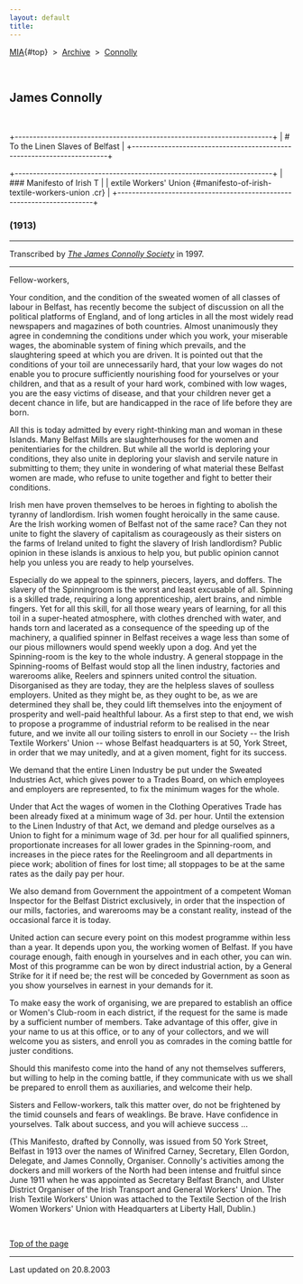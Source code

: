 ```yaml
---
layout: default
title: 
---
```

[MIA](../../../../index.htm){#top}  \> 
[Archive](../../../index.htm)  \>  [Connolly](../../index.htm)

 

## James Connolly

 

+-----------------------------------------------------------------------+
| # To the Linen Slaves of Belfast                                      |
+-----------------------------------------------------------------------+

+-----------------------------------------------------------------------+
| ### Manifesto of Irish T                                              |
| extile Workers' Union {#manifesto-of-irish-textile-workers-union .cr} |
+-----------------------------------------------------------------------+

### (1913)

------------------------------------------------------------------------

Transcribed by [*The James Connolly
Society*](http://www.wageslave.org/jcs/) in 1997.

------------------------------------------------------------------------

Fellow-workers,

Your condition, and the condition of the sweated women of all classes of
labour in Belfast, has recently become the subject of discussion on all
the political platforms of England, and of long articles in all the most
widely read newspapers and magazines of both countries. Almost
unanimously they agree in condemning the conditions under which you
work, your miserable wages, the abominable system of fining which
prevails, and the slaughtering speed at which you are driven. It is
pointed out that the conditions of your toil are unnecessarily hard,
that your low wages do not enable you to procure sufficiently nourishing
food for yourselves or your children, and that as a result of your hard
work, combined with low wages, you are the easy victims of disease, and
that your children never get a decent chance in life, but are
handicapped in the race of life before they are born.

All this is today admitted by every right-thinking man and woman in
these Islands. Many Belfast Mills are slaughterhouses for the women and
penitentiaries for the children. But while all the world is deploring
your conditions, they also unite in deploring your slavish and servile
nature in submitting to them; they unite in wondering of what material
these Belfast women are made, who refuse to unite together and fight to
better their conditions.

Irish men have proven themselves to be heroes in fighting to abolish the
tyranny of landlordism. Irish women fought heroically in the same cause.
Are the Irish working women of Belfast not of the same race? Can they
not unite to fight the slavery of capitalism as courageously as their
sisters on the farms of Ireland united to fight the slavery of Irish
landlordism? Public opinion in these islands is anxious to help you, but
public opinion cannot help you unless you are ready to help yourselves.

Especially do we appeal to the spinners, piecers, layers, and doffers.
The slavery of the Spinningroom is the worst and least excusable of all.
Spinning is a skilled trade, requiring a long apprenticeship, alert
brains, and nimble fingers. Yet for all this skill, for all those weary
years of learning, for all this toil in a super-heated atmosphere, with
clothes drenched with water, and hands torn and lacerated as a
consequence of the speeding up of the machinery, a qualified spinner in
Belfast receives a wage less than some of our pious millowners would
spend weekly upon a dog. And yet the Spinning-room is the key to the
whole industry. A general stoppage in the Spinning-rooms of Belfast
would stop all the linen industry, factories and warerooms alike,
Reelers and spinners united control the situation. Disorganised as they
are today, they are the helpless slaves of soulless employers. United as
they might be, as they ought to be, as we are determined they shall be,
they could lift themselves into the enjoyment of prosperity and
well-paid healthful labour. As a first step to that end, we wish to
propose a programme of industrial reform to be realised in the near
future, and we invite all our toiling sisters to enroll in our Society
-- the Irish Textile Workers' Union -- whose Belfast headquarters is at
50, York Street, in order that we may unitedly, and at a given moment,
fight for its success.

We demand that the entire Linen Industry be put under the Sweated
Industries Act, which gives power to a Trades Board, on which employees
and employers are represented, to fix the minimum wages for the whole.

Under that Act the wages of women in the Clothing Operatives Trade has
been already fixed at a minimum wage of 3d. per hour. Until the
extension to the Linen Industry of that Act, we demand and pledge
ourselves as a Union to fight for a minimum wage of 3d. per hour for all
qualified spinners, proportionate increases for all lower grades in the
Spinning-room, and increases in the piece rates for the Reelingroom and
all departments in piece work; abolition of fines for lost time; all
stoppages to be at the same rates as the daily pay per hour.

We also demand from Government the appointment of a competent Woman
Inspector for the Belfast District exclusively, in order that the
inspection of our mills, factories, and warerooms may be a constant
reality, instead of the occasional farce it is today.

United action can secure every point on this modest programme within
less than a year. It depends upon you, the working women of Belfast. If
you have courage enough, faith enough in yourselves and in each other,
you can win. Most of this programme can be won by direct industrial
action, by a General Strike for it if need be; the rest will be conceded
by Government as soon as you show yourselves in earnest in your demands
for it.

To make easy the work of organising, we are prepared to establish an
office or Women's Club-room in each district, if the request for the
same is made by a sufficient number of members. Take advantage of this
offer, give in your name to us at this office, or to any of your
collectors, and we will welcome you as sisters, and enroll you as
comrades in the coming battle for juster conditions.

Should this manifesto come into the hand of any not themselves
sufferers, but willing to help in the coming battle, if they communicate
with us we shall be prepared to enroll them as auxiliaries, and welcome
their help.

Sisters and Fellow-workers, talk this matter over, do not be frightened
by the timid counsels and fears of weaklings. Be brave. Have confidence
in yourselves. Talk about success, and you will achieve success \...

(This Manifesto, drafted by Connolly, was issued from 50 York Street,
Belfast in 1913 over the names of Winifred Carney, Secretary, Ellen
Gordon, Delegate, and James Connolly, Organiser. Connolly's activities
among the dockers and mill workers of the North had been intense and
fruitful since June 1911 when he was appointed as Secretary Belfast
Branch, and Ulster District Organiser of the Irish Transport and General
Workers' Union. The Irish Textile Workers' Union was attached to the
Textile Section of the Irish Women Workers' Union with Headquarters at
Liberty Hall, Dublin.)

 

[Top of the page](#top)

------------------------------------------------------------------------

Last updated on 20.8.2003
